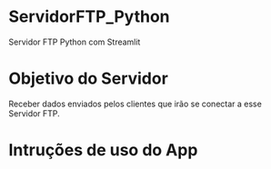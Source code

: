# ServidorFTP_Python
Servidor FTP Python com Streamlit

# Objetivo do Servidor
Receber dados enviados pelos clientes que irão se conectar a esse Servidor FTP.

# Intruções de uso do App